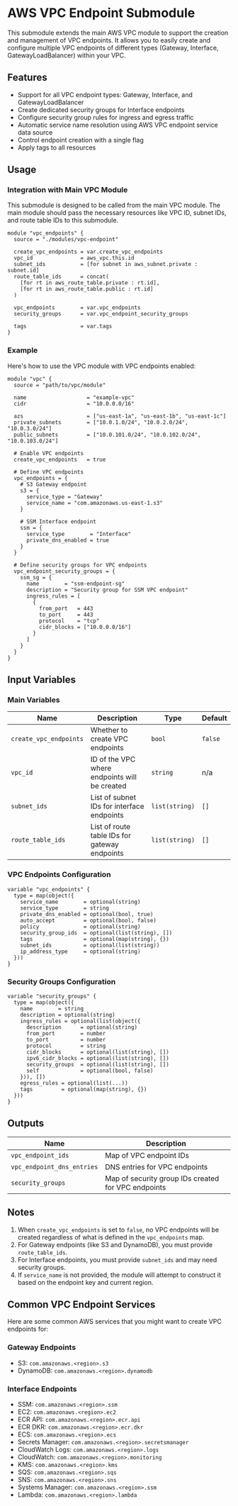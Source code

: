 # AWS VPC Endpoint Submodule

This submodule extends the main AWS VPC module to support the creation and management of VPC endpoints. It allows you to easily create and configure multiple VPC endpoints of different types (Gateway, Interface, GatewayLoadBalancer) within your VPC.

## Features

- Support for all VPC endpoint types: Gateway, Interface, and GatewayLoadBalancer
- Create dedicated security groups for Interface endpoints
- Configure security group rules for ingress and egress traffic
- Automatic service name resolution using AWS VPC endpoint service data source
- Control endpoint creation with a single flag
- Apply tags to all resources

## Usage

### Integration with Main VPC Module

This submodule is designed to be called from the main VPC module. The main module should pass the necessary resources like VPC ID, subnet IDs, and route table IDs to this submodule.

```hcl
module "vpc_endpoints" {
  source = "./modules/vpc-endpoint"
  
  create_vpc_endpoints = var.create_vpc_endpoints
  vpc_id               = aws_vpc.this.id
  subnet_ids           = [for subnet in aws_subnet.private : subnet.id]
  route_table_ids      = concat(
    [for rt in aws_route_table.private : rt.id],
    [for rt in aws_route_table.public : rt.id]
  )
  
  vpc_endpoints        = var.vpc_endpoints
  security_groups      = var.vpc_endpoint_security_groups
  
  tags                 = var.tags
}
```

### Example

Here's how to use the VPC module with VPC endpoints enabled:

```hcl
module "vpc" {
  source = "path/to/vpc/module"
  
  name                   = "example-vpc"
  cidr                   = "10.0.0.0/16"
  
  azs                    = ["us-east-1a", "us-east-1b", "us-east-1c"]
  private_subnets        = ["10.0.1.0/24", "10.0.2.0/24", "10.0.3.0/24"]
  public_subnets         = ["10.0.101.0/24", "10.0.102.0/24", "10.0.103.0/24"]
  
  # Enable VPC endpoints
  create_vpc_endpoints   = true
  
  # Define VPC endpoints
  vpc_endpoints = {
    # S3 Gateway endpoint
    s3 = {
      service_type = "Gateway"
      service_name = "com.amazonaws.us-east-1.s3"
    }
    
    # SSM Interface endpoint
    ssm = {
      service_type        = "Interface"
      private_dns_enabled = true
    }
  }
  
  # Define security groups for VPC endpoints
  vpc_endpoint_security_groups = {
    ssm_sg = {
      name        = "ssm-endpoint-sg"
      description = "Security group for SSM VPC endpoint"
      ingress_rules = [
        {
          from_port   = 443
          to_port     = 443
          protocol    = "tcp"
          cidr_blocks = ["10.0.0.0/16"]
        }
      ]
    }
  }
}
```

## Input Variables

### Main Variables

| Name | Description | Type | Default |
|------|-------------|------|---------|
| `create_vpc_endpoints` | Whether to create VPC endpoints | `bool` | `false` |
| `vpc_id` | ID of the VPC where endpoints will be created | `string` | n/a |
| `subnet_ids` | List of subnet IDs for interface endpoints | `list(string)` | `[]` |
| `route_table_ids` | List of route table IDs for gateway endpoints | `list(string)` | `[]` |

### VPC Endpoints Configuration

```hcl
variable "vpc_endpoints" {
  type = map(object({
    service_name        = optional(string)
    service_type        = string
    private_dns_enabled = optional(bool, true)
    auto_accept         = optional(bool, false)
    policy              = optional(string)
    security_group_ids  = optional(list(string), [])
    tags                = optional(map(string), {})
    subnet_ids          = optional(list(string))
    ip_address_type     = optional(string)
  }))
}
```

### Security Groups Configuration

```hcl
variable "security_groups" {
  type = map(object({
    name        = string
    description = optional(string)
    ingress_rules = optional(list(object({
      description      = optional(string)
      from_port        = number
      to_port          = number
      protocol         = string
      cidr_blocks      = optional(list(string), [])
      ipv6_cidr_blocks = optional(list(string), [])
      security_groups  = optional(list(string), [])
      self             = optional(bool, false)
    })), [])
    egress_rules = optional(list(...))
    tags         = optional(map(string), {})
  }))
}
```

## Outputs

| Name | Description |
|------|-------------|
| `vpc_endpoint_ids` | Map of VPC endpoint IDs |
| `vpc_endpoint_dns_entries` | DNS entries for VPC endpoints |
| `security_groups` | Map of security group IDs created for VPC endpoints |

## Notes

1. When `create_vpc_endpoints` is set to `false`, no VPC endpoints will be created regardless of what is defined in the `vpc_endpoints` map.
2. For Gateway endpoints (like S3 and DynamoDB), you must provide `route_table_ids`.
3. For Interface endpoints, you must provide `subnet_ids` and may need security groups.
4. If `service_name` is not provided, the module will attempt to construct it based on the endpoint key and current region.

## Common VPC Endpoint Services

Here are some common AWS services that you might want to create VPC endpoints for:

### Gateway Endpoints
- S3: `com.amazonaws.<region>.s3`
- DynamoDB: `com.amazonaws.<region>.dynamodb`

### Interface Endpoints
- SSM: `com.amazonaws.<region>.ssm`
- EC2: `com.amazonaws.<region>.ec2`
- ECR API: `com.amazonaws.<region>.ecr.api`
- ECR DKR: `com.amazonaws.<region>.ecr.dkr`
- ECS: `com.amazonaws.<region>.ecs`
- Secrets Manager: `com.amazonaws.<region>.secretsmanager`
- CloudWatch Logs: `com.amazonaws.<region>.logs`
- CloudWatch: `com.amazonaws.<region>.monitoring`
- KMS: `com.amazonaws.<region>.kms`
- SQS: `com.amazonaws.<region>.sqs`
- SNS: `com.amazonaws.<region>.sns`
- Systems Manager: `com.amazonaws.<region>.ssm`
- Lambda: `com.amazonaws.<region>.lambda`